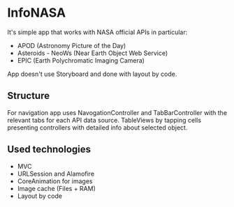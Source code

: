 # InfoNASA
It's simple app that works with NASA official APIs in particular:
- APOD (Astronomy Picture of the Day)
- Asteroids - NeoWs (Near Earth Object Web Service)
- EPIC (Earth Polychromatic Imaging Camera)

App doesn't use Storyboard and done with layout by code.

## Structure
For navigation app uses NavogationController and TabBarController with the relevant tabs for each API data source.
TableViews by tapping cells presenting controllers with detailed info about selected object.

## Used technologies
- MVC
- URLSession and Alamofire
- CoreAnimation for images
- Image cache (Files + RAM)
- Layout by code
